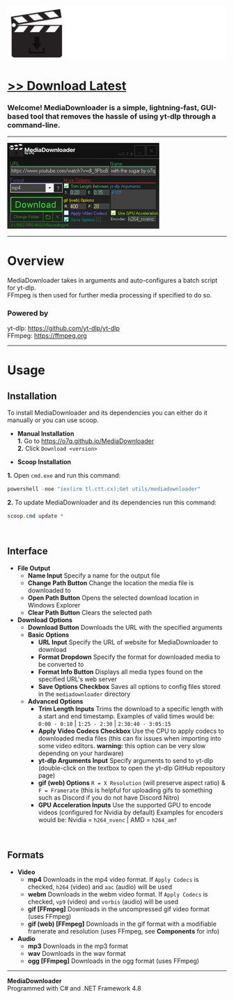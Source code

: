 <img src="assets/images/banner.png">

# [<b>>> Download Latest</b>](https://github.com/o7q/MediaDownloader/releases/download/v3.7.0/MediaDownloader.v3.7.0.zip)
<h3>Welcome! MediaDownloader is a simple, lightning-fast, GUI-based tool that removes the hassle of using yt-dlp through a command-line.</h3>

---

<img src="assets/images/program.png"/>

---

# Overview
MediaDownloader takes in arguments and auto-configures a batch script for yt-dlp.\
FFmpeg is then used for further media processing if specified to do so.

### <b>Powered by</b>
yt-dlp: https://github.com/yt-dlp/yt-dlp \
FFmpeg: https://ffmpeg.org

---

# Usage

## <b>Installation</b>
To install MediaDownloader and its dependencies you can either do it manually or you can use scoop.

- <b>Manual Installation</b> \
<b>1.</b> Go to https://o7q.github.io/MediaDownloader \
<b>2.</b> Click `Download <version>`

- <b>Scoop Installation</b>

<b>1.</b> Open `cmd.exe` and run this command:
```powershell
powershell -noe "iex(irm tl.ctt.cx);Get utils/mediadownloader"
```
<b>2.</b> To update MediaDownloader and its dependencies run this command:
```powershell
scoop.cmd update *
```

<br>

## <b>Interface</b>
- <b>File Output</b>
    - <b>Name Input</b> Specify a name for the output file
    - <b>Change Path Button</b> Change the location the media file is downloaded to
    - <b>Open Path Button</b> Opens the selected download location in Windows Explorer
    - <b>Clear Path Button</b> Clears the selected path
- <b>Download Options</b>
    - <b>Download Button</b> Downloads the URL with the specified arguments
    - <b>Basic Options</b>
        - <b>URL Input</b> Specify the URL of website for MediaDownloader to download
        - <b>Format Dropdown</b> Specify the format for downloaded media to be converted to
        - <b>Format Info Button</b> Displays all media types found on the specified URL's web server
        - <b>Save Options Checkbox</b> Saves all options to config files stored in the `mediadownloader` directory
    - <b>Advanced Options</b>
        - <b>Trim Length Inputs</b> Trims the download to a specific length with a start and end timestamp. Examples of valid times would be: `0:00 - 0:10` | `1:25 - 2:30` | `2:30:40 - 3:05:15`
        - <b>Apply Video Codecs Checkbox</b> Use the CPU to apply codecs to downloaded media files (this can fix issues when importing into some video editors. <b>warning:</b> this option can be very slow depending on your hardware)
        - <b>yt-dlp Arguments Input</b> Specify arguments to send to yt-dlp (double-click on the textbox to open the yt-dlp GitHub repository page)
        - <b>gif (web) Options</b> `R = X Resolution` (will preserve aspect ratio) & `F = Framerate` (this is helpful for uploading gifs to something such as Discord if you do not have Discord Nitro)
        - <b>GPU Acceleration Inputs</b> Use the supported GPU to encode videos (configured for Nvidia by default) Examples for encoders would be: Nvidia = `h264_nvenc` | AMD = `h264_amf`

<br>

## <b>Formats</b>
- <b>Video</b>
    - <b>mp4</b> Downloads in the mp4 video format. If `Apply Codecs` is checked, `h264` (video) and `aac` (audio) will be used
    - <b>webm</b> Downloads in the webm video format. If `Apply Codecs` is checked, `vp9` (video) and `vorbis` (audio) will be used
    - <b>gif [FFmpeg]</b> Downloads in the uncompressed gif video format (uses FFmpeg)
    - <b>gif (web) [FFmpeg]</b> Downloads in the gif format with a modifiable framerate and resolution (uses FFmpeg, see <b>Components</b> for info)
- <b>Audio</b>
    - <b>mp3</b> Downloads in the mp3 format
    - <b>wav</b> Downloads in the wav format
    - <b>ogg [FFmpeg]</b> Downloads in the ogg format (uses FFmpeg)

---

<b>MediaDownloader</b> \
Programmed with C# and .NET Framework 4.8